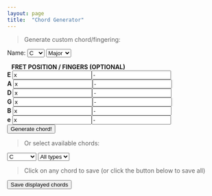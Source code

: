 ```yaml
---
layout: page
title:  "Chord Generator"
---
```

<style>
svg.chordChart .grid {
  stroke: black;
}

svg.chordChart .labels {
  fill: white;
}

.select2-container .select2-choice, .select2-result-label {
  font-size: 1em;
  height: 38px; 
  overflow: auto;
}

.blockleft {
position: relative;
float: left;
display: inline-block;
width:200px;
}

.customblock {
    font-weight: bold;
}

table {
width: 50%;
}

.chordChart{
  cursor:pointer;
}

#printArea{
  background-color: #F5F5F5;
}

@media print {
  body * {
    visibility: hidden;
  }
  #printArea, #printArea * {
    visibility: visible;
  }
  #printArea {
    position: absolute;
    left: 0;
    top: 0;
  }
}


</style>

> Generate custom chord/fingering:

Name:
<select id="select-key-custom">
    <option value="0" selected="selected">C</option>
    <option value="1">C#</option>
    <option value="2">D</option>
    <option value="3">D#</option>
    <option value="4">E</option>
    <option value="5">F</option>
    <option value="6">F#</option>
    <option value="7">G</option>
    <option value="8">G#</option>
    <option value="9">A</option>
    <option value="10">A#</option>
    <option value="11">B</option>
</select>
<select id="select-type-custom">
    <option value="Major">Major</option>
    <option value="Minor">Minor</option>
    <option value="Dom7">Dom7</option>
    <option value="Min7">Min7</option>
    <option value="Maj7">Maj7</option>
    <option value="Maj6">Maj6</option>
    <option value="Min6">Min6</option>
    <option value="Sus2">Sus2</option>
    <option value="Sus4">Sus4</option>
</select>

<div class="customblock">
        <div>&nbsp;&nbsp;&nbsp;FRET POSITION / FINGERS (OPTIONAL)</div>
        <div>E <input type="text" maxlength="2" class="ifret" id="pE" value="x" /><input type="text" class="ifing" id="fE" maxlength="1" value="-"/></div>
        <div>A <input type="text" maxlength="2" class="ifret" id="pA" value="x" /><input type="text" class="ifing" id="fA" maxlength="1" value="-"/></div>
        <div>D <input type="text" maxlength="2" class="ifret" id="pD" value="x" /><input type="text" class="ifing" id="fA" maxlength="1" value="-"/></div>
        <div>G <input type="text" maxlength="2" class="ifret" id="pG" value="x" /><input type="text" class="ifing" id="fG" maxlength="1" value="-"/></div>
        <div>B <input type="text" maxlength="2" class="ifret" id="pB" value="x" /><input type="text" class="ifing" id="fB" maxlength="1" value="-"/></div>
        <div>e <input type="text" maxlength="2" class="ifret" id="pe" value="x" /><input type="text" class="ifing" id="fe" maxlength="1" value="-"/></div>
<div><button type="button" id="button-gen">
Generate chord!
</button></div>
</div>
        
        
<!--
<div>
        Size:
        <select id="size">
            <option value="1">1</option>
            <option value="2" selected="selected">2</option>
            <option value="3">3</option>
            <option value="4">4</option>
            <option value="5">5</option>
            <option value="6">6</option>
            <option value="7">7</option>
            <option value="8">8</option>
            <option value="9">9</option>
            <option value="10">10</option>
        </select>
</div>
-->
        
> Or select available chords:

<select id="select-key">
    <option value="*">All keys</option>
    <option value="0" selected="selected">C</option>
    <option value="1">C#</option>
    <option value="2">D</option>
    <option value="3">D#</option>
    <option value="4">E</option>
    <option value="5">F</option>
    <option value="6">F#</option>
    <option value="7">G</option>
    <option value="8">G#</option>
    <option value="9">A</option>
    <option value="10">A#</option>
    <option value="11">B</option>
</select>
<select id="select-type">
    <option value="*">All types</option>
    <option value="Major">Major</option>
    <option value="Minor">Minor</option>
    <option value="Dom7">Dom7</option>
    <option value="Min7">Min7</option>
    <option value="Maj7">Maj7</option>
    <option value="Maj6">Maj6</option>
    <option value="Min6">Min6</option>
    <option value="Sus2">Sus2</option>
    <option value="Sus4">Sus4</option>
</select>


> Click on any chord to save (or click the button below to save all)

<div><button type="button" id="button-clone">
Save displayed chords
</button></div>


<div id="previewArea"> </div>


<div id="chordsheet" style="display:none">
<h3>Your chord sheet </h3>
<div><button type="button" id="button-print">
Print chord sheet
</button></div>
<br />
<div id="printArea" >
</div>
</div>


<script>
$(function(){
    var keys = ['C', 'Db', 'D', 'Eb', 'E', 'F', 'Gb', 'G', 'Ab', 'A', 'Bb', 'B'];
    var tones = ['1', '2b', '2', '3b', '3', '4', '5b', '5', '6b', '6', '7b', '7'];

    var formulas = {
        Major: '0 4 7',
        Minor: '0 3 7',
        Dom7:  '0 4 7 10',
        Min7:  '0 3 7 10',
        Maj7:  '0 4 7 11',
        Maj6:  '0 4 7 9',
        Min6:  '0 3 7 9',
        Sus2:  '0 2 7',
        Sus4:  '0 5 7',
    };    

    var fretboard = [ ['4', '9', '2', '7', '11', '4'], ['5', '10', '3', '8', '0', '5'], ['6', '11', '4', '9', '1', '6'], ['7', '0', '5', '10', '2', '7'], ['8', '1', '6', '11', '3', '8'], ['9', '2', '7', '12', '4', '9'], ['10', '3', '8', '13', '5', '10'], ['11', '4', '9', '14', '6', '11'], ['12', '5', '10', '15', '7', '12'], ['13', '6', '11', '16', '8', '13'], ['14', '7', '12', '17', '9', '14'], ['15', '8', '13', '18', '10', '15'], ['16', '9', '14', '19', '11', '16'], ['17', '10', '15', '20', '12', '17'], ['18', '11', '16', '21', '13', '18'], ['19', '12', '17', '22', '14', '19'], ['20', '13', '18', '23', '15', '20'], ['21', '14', '19', '24', '16', '21'], ['22', '15', '20', '25', '17', '22'], ['23', '16', '21', '26', '18', '23'], ['24', '17', '22', '27', '19', '24'], ['25', '18', '23', '28', '20', '25'], ['26', '19', '24', '29', '21', '26'], ]

    var chords = [
        /* C ****************************************************/
        { key: '0', form: 'Major', fret: 'x 3 2 0 1 0', fing: '' },
        //{ key: '0', form: 'Minor', fret: '', fing: '' },
        { key: '0', form: 'Maj6', fret: 'x 3 2 2 1 x', fing: '' },
        { key: '0', form: 'Min6', fret: '8 x 7 8 8 x', fing: '' },
        { key: '0', form: 'Min7', fret: 'x 3 5 3 4 3', fing: 'x 1 3 1 2 1' },
        { key: '0', form: 'Dom7', fret: 'x 3 5 3 5 3', fing: 'x 1 3 1 4 1' },
        { key: '0', form: 'Dom7', fret: '8 10 8 9 8 8', fing: '1 3 1 2 1 1' },
        //{ key: '0', form: 'Maj7', fret: '', fing: '' },
        //{ key: '0', form: 'Sus2', fret: '', fing: '' },
        //{ key: '0', form: 'Sus4', fret: '', fing: '' },
        /* D ****************************************************/
        { key: '2', form: 'Major', fret: 'x x 0 2 3 2', fing: '' },
        { key: '2', form: 'Minor', fret: 'x x 0 2 3 1', fing: '' },
        { key: '2', form: 'Maj6', fret: 'x x 0 2 0 2', fing: '' },
        //{ key: '2', form: 'Min6', fret: '', fing: '' },
        { key: '2', form: 'Min7', fret: 'x x 0 2 1 1', fing: '' },
        //{ key: '2', form: 'Dom7', fret: '', fing: '' },
        //{ key: '2', form: 'Maj7', fret: '', fing: '' },
        //{ key: '2', form: 'Sus2', fret: '', fing: '' },
        //{ key: '2', form: 'Sus4', fret: '', fing: '' },
        /* E ****************************************************/
        //{ key: '4', form: 'Major', fret: '', fing: '' },
        //{ key: '4', form: 'Minor', fret: '', fing: '' },
        { key: '4', form: 'Maj6', fret: '0 2 2 1 2 0', fing: '' },
        { key: '4', form: 'Min6', fret: '0 2 2 0 2 0', fing: '' },
        //{ key: '4', form: 'Min7', fret: '', fing: '' },
        { key: '4', form: 'Dom7', fret: '0 2 0 1 3 0', fing: '' },
        { key: '4', form: 'Maj7', fret: '0 2 1 1 0 0', fing: '' },
        { key: '4', form: 'Sus2', fret: 'x 7 9 9 7 7', fing: '' },
        { key: '4', form: 'Sus4', fret: '0 2 2 2 0 0', fing: '' },
        /* F ****************************************************/
        //{ key: '5', form: 'Major', fret: '', fing: '' },
        //{ key: '5', form: 'Minor', fret: '', fing: '' },
        //{ key: '5', form: 'Maj6', fret: '', fing: '' },
        //{ key: '5', form: 'Min6', fret: '', fing: '' },
        //{ key: '5', form: 'Min7', fret: '', fing: '' },
        //{ key: '5', form: 'Dom7', fret: '', fing: '' },
        { key: '5', form: 'Maj7', fret: 'x x 3 2 1 0', fing: '' },
        //{ key: '5', form: 'Sus2', fret: '', fing: '' },
        //{ key: '5', form: 'Sus4', fret: '', fing: '' },
        /* G ****************************************************/
        // { key: '7', form: 'Major', fret: '', fing: '' },
        //{ key: '7', form: 'Minor', fret: '', fing: '' },
        //{ key: '7', form: 'Maj6', fret: '', fing: '' },
        //{ key: '7', form: 'Min6', fret: '', fing: '' },
        //{ key: '7', form: 'Min7', fret: '', fing: '' },
        { key: '7', form: 'Dom7', fret: '3 2 0 0 0 1', fing: '' },
        //{ key: '7', form: 'Maj7', fret: '', fing: '' },
        //{ key: '7', form: 'Sus2', fret: '', fing: '' },
        //{ key: '7', form: 'Sus4', fret: '', fing: '' },
        /* A ****************************************************/
        //{ key: '9', form: 'Major', fret: '', fing: '' },
        //{ key: '9', form: 'Minor', fret: '', fing: '' },
        { key: '9', form: 'Maj6', fret: 'x 0 2 2 2 2', fing: 'x x 1 1 1 1' },
        //{ key: '9', form: 'Min6', fret: '', fing: '' },
        { key: '9', form: 'Min7', fret: '5 7 5 5 5 5', fing: '1 3 1 1 1 1' },
        { key: '9', form: 'Min7', fret: 'x 0 2 0 1 0', fing: '' },
        { key: '9', form: 'Dom7', fret: 'x 0 2 0 2 0', fing: '' },
        { key: '9', form: 'Maj7', fret: 'x 0 2 1 2 0', fing: '' },
        { key: '9', form: 'Sus2', fret: '0 0 2 2 0 0', fing: '' },
        { key: '9', form: 'Sus4', fret: 'x 0 2 2 3 0', fing: '' },
        /* B ****************************************************/
        //{ key: '11', form: 'Major', fret: '', fing: '' },
        //{ key: '11', form: 'Minor', fret: '', fing: '' },
        //{ key: '11', form: 'Maj6', fret: '', fing: '' },
        //{ key: '11', form: 'Min6', fret: '', fing: '' },
        //{ key: '11', form: 'Min7', fret: '', fing: '' },
        { key: '11', form: 'Dom7', fret: 'x 2 1 2 0 2', fing: '' },
        //{ key: '11', form: 'Maj7', fret: '', fing: '' },
        //{ key: '11', form: 'Sus2', fret: '', fing: '' },
        //{ key: '11', form: 'Sus4', fret: '', fing: '' },
    ]

    $('#button-gen').click(function() {
        loadCustomChord();
    });

    $('#button-clone').click(function() {
        fadeInPreview();
        $('#previewArea .chordChart').clone().appendTo('#printArea').hide().fadeIn();
    });

    $('#button-print').click(function() {
        window.print();
    });

    function fadeInPreview() {
        if ($('#chordsheet').is(":hidden")) {
            $('#chordsheet').fadeIn();
            $(document.body).animate({ 'scrollTop':   $('#chordsheet').offset().top }, 400);
        }
    }

    $(document).on('click', '.chordChart', function() {
        fadeInPreview();
        $(this).clone().appendTo('#printArea').hide().fadeIn();
    });


    $("select").select2({width:'130px'});

    loadAvailableChords();

    $('#select-key, #select-type').change(function() {
        loadAvailableChords();
    });


    function isNumber(n) {
        return !isNaN(parseFloat(n)) && isFinite(n);
    }

    function loadCustomChord () {
        // chord data
        var key=$('#select-key-custom').val();
        var type=$('#select-type-custom').val();

        var arrfrets = [];
        $('.ifret').each(function() {
            if (isNumber($(this).val())) {
                arrfrets.push($(this).val());
            } else {
                arrfrets.push('x');
            }
        });
        var arrfings = [];
        $('.ifing').each(function() {
            if (isNumber($(this).val())) {
                arrfings.push($(this).val());
            } else {
                arrfings.push('-');
            }
        });
        if (JSON.stringify(arrfings)==JSON.stringify(['-', '-', '-', '-', '-', '-'])) {
            arrfings = ['', '', '', '', '', '']
        }

        var chords= [{ key: key, form: type, fret: arrfrets.join(), fing: arrfings.join()}];

        loadChords(chords);
    }

    function loadAvailableChords () {
        // chord data
        var key=$('#select-key').val();
        var type=$('#select-type').val();
        if (key != '*') {
            var results = $.grep(chords, function(e){ return e.key == key; });
        } else {
            var results = chords;
        }

        if (type != '*') {
            var results = $.grep(results, function(e){ return e.form == type; });
        }
        loadChords(results);
    }


    function loadChords(results){
        $('#previewArea').html('');
        var extraData = {};
        $.each(results, function(ind, result) {
            if (typeof result === 'undefined' || ! result) {
                $('#previewArea').html('No chord available'); 
                return false;
            }

            formula = formulas[result.form].split(/[ ,]+/);
            frets = result.fret.split(/[ ,]+/);
            fingers = result.fing.split(/[ ,]+/);

            // chord calc
            extraData.notes = [];
            extraData.tones = [];
            $.each(formula, function(index, value ) {
                currentNote = (parseInt(result.key,10)+parseInt(value,10))%12;
                extraData.notes.push(keys[currentNote]);
                extraData.tones.push(tones[value]);
            });

            // fret tones
            // extraData.fretNotes = [];
            extraData.fretTones = [];
            $.each(frets, function( index, value ) {
                if (isNumber(value)) {
                    var currentNote = fretboard[parseInt(value, 10)][parseInt(index, 10)];
                    // extraData.fretNotes.push(keys[currentNote]);
                    extraData.fretTones.push(tones[(currentNote-parseInt(result.key,10))%12]);

                } else {

                    // extraData.fretNotes.push('');
                    extraData.fretTones.push('');
                }
            });


            // chart generation
            var udi = {
                        title:keys[result.key] + ' ' + result.form + ' (' + extraData.notes.join(' ') + ')' ,
                        fret:frets.join(),
                        label:fingers.join(),
                        footer:extraData.fretTones.join(),
                        scale:0.9
                       };

            var createChart = chartMaker();

            $('#previewArea').append('<svg id="previewChart' + ind + '" ></svg>');

            var placeholder = document.getElementById('previewChart' + ind);
            createChart(placeholder,udi);

            });
    }
});
</script>

<script src="{{ "/scripts/chartmaker.js" | prepend: site.baseurl }}"></script>
